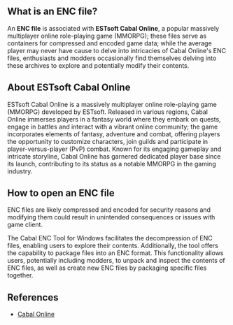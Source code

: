 ## What is an ENC file?

An **ENC file** is associated with **ESTsoft Cabal Online**, a popular massively multiplayer online role-playing game (MMORPG); these files serve as containers for compressed and encoded game data; while the average player may never have cause to delve into intricacies of Cabal Online's ENC files, enthusiasts and modders occasionally find themselves delving into these archives to explore and potentially modify their contents.

## About ESTsoft Cabal Online

ESTsoft Cabal Online is a massively multiplayer online role-playing game (MMORPG) developed by ESTsoft. Released in various regions, Cabal Online immerses players in a fantasy world where they embark on quests, engage in battles and interact with a vibrant online community; the game incorporates elements of fantasy, adventure and combat, offering players the opportunity to customize characters, join guilds and participate in player-versus-player (PvP) combat. Known for its engaging gameplay and intricate storyline, Cabal Online has garnered dedicated player base since its launch, contributing to its status as a notable MMORPG in the gaming industry.

## How to open an ENC file

ENC files are likely compressed and encoded for security reasons and modifying them could result in unintended consequences or issues with game client.

The Cabal ENC Tool for Windows facilitates the decompression of ENC files, enabling users to explore their contents. Additionally, the tool offers the capability to package files into an ENC format. This functionality allows users, potentially including modders, to unpack and inspect the contents of ENC files, as well as create new ENC files by packaging specific files together.

## References
* [Cabal Online](https://en.wikipedia.org/wiki/Cabal_Online)









